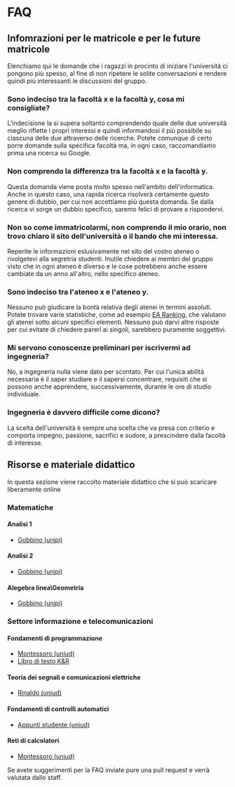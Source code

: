 # FAQ

## Infomrazioni per le matricole e per le future matricole
Elenchiamo qui le domande che i ragazzi in procinto di iniziare l'università ci pongono più spesso, al fine di non ripetere le solite conversazioni e rendere quindi più interessanti le discussioni del gruppo.

### Sono indeciso tra la facoltà x e la facoltà y, cosa mi consigliate?
L'indecisione la si supera soltanto comprendendo quale delle due università meglio riflette i propri interessi e quindi informandosi il più possibile su ciascuna delle due attraverso delle ricerche. Potete comunque di certo porre domande sulla specifica facoltà ma, in ogni caso, raccomandiamo prima una ricerca su Google. 

### Non comprendo la differenza tra la facoltà x e la facoltà y.
Questa domanda viene posta molto spesso nell'ambito dell'informatica. Anche in questo caso, una rapida ricerca risolverà certamente questo genere di dubbio, per cui non accettiamo più questa domanda. Se dalla ricerca vi sorge un dubbio specifico, saremo felici di provare a rispondervi.

### Non so come immatricolarmi, non comprendo il mio orario, non trovo chiaro il sito dell'università o il bando che mi interessa.
Reperite le informazioni eslusivamente nel sito del vostro ateneo o rivolgetevi alla segretria studenti. Inutile chiedere ai membri del gruppo visto che in ogni ateneo è diverso e le cose potrebbero anche essere cambiate da un anno all'altro, nello specifico ateneo.

### Sono indeciso tra l'ateneo x e l'ateneo y.
Nessuno può giudicare la bontà relativa degli atenei in termini assoluti. Potete trovare varie statistiche, come ad esempio [EA Ranking](https://educationaround.org/ranking-education-around-2019/), che valutano gli atenei sotto alcuni specifici elementi. Nessuno può darvi altre risposte per cui evitate di chiedere pareri ai singoli, sarebbero puramente soggettivi.

### Mi servono conoscenze preliminari per iscrivermi ad ingegneria?
No, a ingegneria nulla viene dato per scontato. Per cui l'unica abilità necessaria è il saper studiare e il sapersi concentrare, requisiti che si possono anche apprendere, successivamente, durante le ore di studio individuale.

### Ingegneria è davvero difficile come dicono?
La scelta dell'università è sempre una scelta che va presa con criterio e comporta impegno, passione, sacrifici e sudore, a prescindere dalla facoltà di interesse.

## Risorse e materiale didattico
In questa sezione viene raccolto materiale didattico che si può scaricare liberamente online

### Matematiche
#### Analisi 1
 - [Gobbino (unipi)](http://pagine.dm.unipi.it/gobbino/Home_Page/AD_AM1_17.html)
 
#### Analisi 2
 - [Gobbino (unipi)](http://pagine.dm.unipi.it/gobbino/Home_Page/AD_AM2_14.html)
 
 #### Alegebra linea\Geometria
  - [Gobbino (unipi)](http://pagine.dm.unipi.it/gobbino/Home_Page/AD_AL_19.html)

### Settore informazione e telecomunicazioni
#### Fondamenti di programmazione
 - [Montessoro (uniud)](http://web.diegm.uniud.it/pierluca/public_html/teaching/fpac/materiale_didattico/)
 - [Libro di testo K&R](https://www.dipmat.univpm.it/~demeio/public/the_c_programming_language_2.pdf)

#### Teoria dei segnali e comunicazioni elettriche
 - [Rinaldo (uniud)](http://www.diegm.uniud.it/rinaldo/TSCE)

#### Fondamenti di controlli automatici
 - [Appunti studente (uniud)](http://tameo89.altervista.org/materiale_didattico/fca/dispensa_controlli_automatici_1_e_2.pdf)

#### Reti di calcolatori
 - [Montessoro (uniud)](http://web.diegm.uniud.it/pierluca/public_html/teaching/reti_di_calcolatori/materiale_didattico/)


Se avete suggerimenti per la FAQ inviate pure una pull request e verrà valutata dallo staff.
